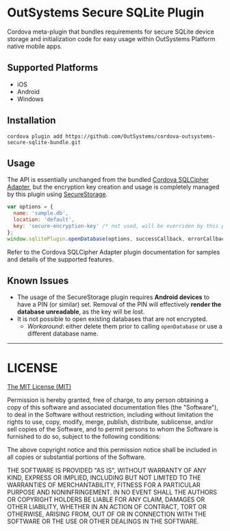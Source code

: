 # OutSystems Secure SQLite Plugin
Cordova meta-plugin that bundles requirements for secure SQLite device storage and initialization code for easy usage within OutSystems Platform native mobile apps.

## Supported Platforms
- iOS
- Android
- Windows

## Installation
```shell
cordova plugin add https://github.com/OutSystems/cordova-outsystems-secure-sqlite-bundle.git
```

## Usage

The API is essentially unchanged from the bundled [Cordova SQLCipher Adapter](https://github.com/litehelpers/Cordova-sqlcipher-adapter), but the encryption key creation and usage is completely managed by this plugin using [SecureStorage](https://github.com/Crypho/cordova-plugin-secure-storage).
```javascript
var options = { 
  name: 'sample.db',
  location: 'default',
  key: 'secure-encryption-key' /* not used, will be overriden by this plugin */
};
window.sqlitePlugin.openDatabase(options, successCallback, errorCallback);
```

Refer to the Cordova SQLCipher Adapter plugin documentation for samples and details of the supported features.

## Known Issues
- The usage of the SecureStorage plugin requires **Android devices** to have a PIN (or similar) set. Removal of the PIN will effectively **render the database unreadable**, as the key will be lost.
- It is not possible to open existing databases that are not encrypted.
  - *Workaround*: either delete them prior to calling `openDatabase` or use a different database name.

---

LICENSE
=======

[The MIT License (MIT)](http://www.opensource.org/licenses/mit-license.html)

Permission is hereby granted, free of charge, to any person obtaining a copy
of this software and associated documentation files (the "Software"), to deal
in the Software without restriction, including without limitation the rights
to use, copy, modify, merge, publish, distribute, sublicense, and/or sell
copies of the Software, and to permit persons to whom the Software is
furnished to do so, subject to the following conditions:

The above copyright notice and this permission notice shall be included in
all copies or substantial portions of the Software.

THE SOFTWARE IS PROVIDED "AS IS", WITHOUT WARRANTY OF ANY KIND, EXPRESS OR
IMPLIED, INCLUDING BUT NOT LIMITED TO THE WARRANTIES OF MERCHANTABILITY,
FITNESS FOR A PARTICULAR PURPOSE AND NONINFRINGEMENT. IN NO EVENT SHALL THE
AUTHORS OR COPYRIGHT HOLDERS BE LIABLE FOR ANY CLAIM, DAMAGES OR OTHER
LIABILITY, WHETHER IN AN ACTION OF CONTRACT, TORT OR OTHERWISE, ARISING FROM,
OUT OF OR IN CONNECTION WITH THE SOFTWARE OR THE USE OR OTHER DEALINGS IN
THE SOFTWARE.  
